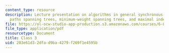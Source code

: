 ```yaml
---
content_type: resource
description: Lecture presentation on algorithms in general synchronous networks, shortest
  paths spanning trees, minimum-weight spanning trees, and maximal independent sets.
file: https://ol-ocw-studio-app-production.s3.amazonaws.com/courses/6-852j-distributed-algorithms-fall-2009/203e61d32dfad9ba4279f269f1e4595b_MIT6_852JF09_lec03.pdf
file_type: application/pdf
resourcetype: Document
title: Class 3
uid: 203e61d3-2dfa-d9ba-4279-f269f1e4595b
---
```

